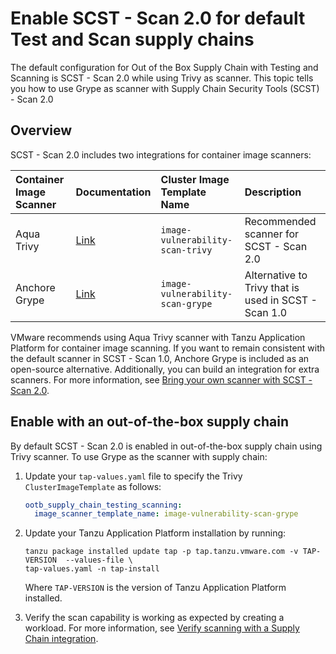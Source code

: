 # Enable SCST - Scan 2.0 for default Test and Scan supply chains

The default configuration for Out of the Box Supply Chain with Testing and Scanning is
SCST - Scan 2.0 while using Trivy as scanner. This topic tells you how to use Grype as 
scanner with Supply Chain Security Tools (SCST) - Scan 2.0 

## <a id="overview"></a> Overview

SCST - Scan 2.0 includes two integrations for container image scanners:

| Container Image Scanner | Documentation                                | Cluster Image Template Name      | Description                                          |
|:------------------------|:---------------------------------------------|:---------------------------------|:-----------------------------------------------------|
| Aqua Trivy              | [Link](https://aquasecurity.github.io/trivy) | `image-vulnerability-scan-trivy` | Recommended scanner for SCST - Scan 2.0              |
| Anchore Grype           | [Link](https://github.com/anchore/grype)     | `image-vulnerability-scan-grype` | Alternative to Trivy that is used in SCST - Scan 1.0 |

VMware recommends using Aqua Trivy scanner with Tanzu Application Platform for container image
scanning. If you want to remain consistent with the default scanner in SCST - Scan 1.0, Anchore
Grype is included as an open-source alternative. Additionally, you can build an integration for
extra scanners. For more information, see
[Bring your own scanner with SCST - Scan 2.0](bring-your-own-scanner.hbs.md).

## <a id="enable-supply-chain"></a> Enable with an out-of-the-box supply chain

By default SCST - Scan 2.0 is enabled in out-of-the-box supply chain using Trivy scanner.
To use Grype as the scanner with supply chain:

1. Update your `tap-values.yaml` file to specify the Trivy `ClusterImageTemplate` as follows:

    ```yaml
    ootb_supply_chain_testing_scanning:
      image_scanner_template_name: image-vulnerability-scan-grype
    ```

1. Update your Tanzu Application Platform installation by running:

   ```console
   tanzu package installed update tap -p tap.tanzu.vmware.com -v TAP-VERSION  --values-file \
   tap-values.yaml -n tap-install
   ```

   Where `TAP-VERSION` is the version of Tanzu Application Platform installed.

1. Verify the scan capability is working as expected by creating a workload. For more information,
   see [Verify scanning with a Supply Chain integration](verify-app-scanning-supply-chain.hbs.md).
